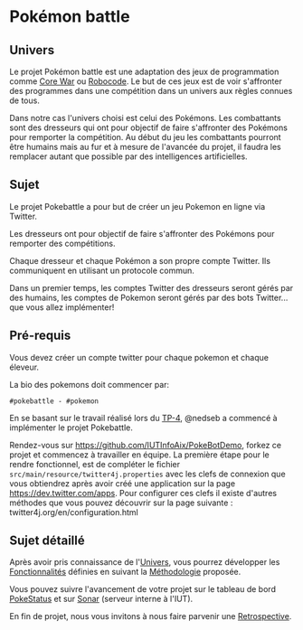 # Pokémon battle

## Univers

Le projet Pokémon battle est une adaptation des jeux de programmation comme 
[Core War](http://fr.wikipedia.org/wiki/Core_War) ou [Robocode](http://robowiki.net/). Le but de ces jeux est de 
voir s'affronter des programmes dans une compétition dans un univers aux règles connues de tous.

Dans notre cas l'univers choisi est celui des Pokémons. Les combattants sont des dresseurs qui ont pour objectif de 
faire s'affronter des Pokémons pour remporter la compétition. Au début du jeu les combattants pourront être humains 
mais au fur et à mesure de l'avancée du projet, il faudra les remplacer autant que possible par des intelligences
artificielles.

## Sujet

Le projet Pokebattle a pour but de créer un jeu Pokemon en ligne via
Twitter.

Les dresseurs ont pour objectif de faire s'affronter des Pokémons pour
remporter des compétitions.

Chaque dresseur et chaque Pokémon a son propre compte Twitter. Ils
communiquent en utilisant un protocole commun.

Dans un premier temps, les comptes Twitter des dresseurs seront gérés
par des humains, les comptes de Pokemon seront gérés par des bots
Twitter... que vous allez implémenter!

## Pré-requis

Vous devez créer un compte twitter pour chaque pokemon et chaque
éleveur.

La bio des pokemons doit commencer par:

```
#pokebattle - #pokemon
```

En se basant sur le travail réalisé lors du [TP-4](http://bit.ly/iut-4), @nedseb a 
commencé à implémenter le projet Pokebattle.

Rendez-vous sur https://github.com/IUTInfoAix/PokeBotDemo, forkez ce projet et commencez à travailler en équipe. La première étape pour le rendre fonctionnel,
est de compléter le fichier `src/main/resource/twitter4j.properties` avec les clefs de connexion que vous obtiendrez après avoir créé une application sur la page 
https://dev.twitter.com/apps. Pour configurer ces clefs il existe d'autres méthodes que vous pouvez découvrir sur la page suivante : twitter4j.org/en/configuration.html 

## Sujet détaillé

Après avoir pris connaissance de l'[Univers](https://github.com/IUTInfoAix/PokeBattle/blob/master/univers.md), 
vous pourrez développer les [Fonctionnalités](https://github.com/IUTInfoAix/PokeBattle/blob/master/fonctionalites.md)
définies en suivant la [Méthodologie](https://github.com/IUTInfoAix/PokeBattle/blob/master/methodologie.md) proposée.

Vous pouvez suivre l'avancement de votre projet sur le tableau de bord
[PokeStatus](http://bit.ly/pokestatus) et sur
[Sonar](http://sonar.zapto.org:9000/) (serveur interne à l'IUT).

En fin de projet, nous vous invitons à nous faire parvenir une [Retrospective](https://github.com/IUTInfoAix/PokeBattle/blob/master/retrospective.md).
